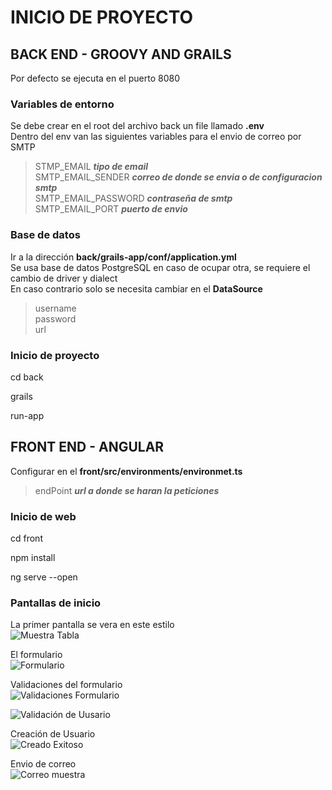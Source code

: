 # INICIO DE PROYECTO

## BACK END - GROOVY AND GRAILS
Por defecto se ejecuta en el puerto 8080

### Variables de entorno
Se debe crear en el root del archivo back un file llamado **.env**<br>
Dentro del env van las siguientes variables para el envio de correo por SMTP
> STMP_EMAIL ***tipo de email*** <br>
> SMTP_EMAIL_SENDER ***correo de donde se envia o de configuracion smtp*** <br>
> SMTP_EMAIL_PASSWORD ***contraseña de smtp*** <br>
> SMTP_EMAIL_PORT ***puerto de envio*** <br>

### Base de datos
Ir a la dirección **back/grails-app/conf/application.yml**<br>
Se usa base de datos PostgreSQL en caso de ocupar otra, se requiere el cambio de driver y dialect<br>
En caso contrario solo se necesita cambiar en el **DataSource**
> username <br>
> password <br>
> url <br>

### Inicio de proyecto

cd back

grails

run-app

## FRONT END - ANGULAR
Configurar en el **front/src/environments/environmet.ts** <br>
> endPoint ***url a donde se haran la peticiones***

### Inicio de web

cd front

npm install

ng serve --open

### Pantallas de inicio

La primer pantalla se vera en este estilo<br>
![Muestra Tabla](https://github.com/octaviocel/formularioAlumno/assets/61020722/179fdf84-fabf-447e-8cf5-1629597649e8) <br>

El formulario<br>
![Formulario](https://github.com/octaviocel/formularioAlumno/assets/61020722/8612d16f-55c6-4b56-a6cb-7dda3b2a7f92) <br>

Validaciones del formulario<br>
![Validaciones Formulario](https://github.com/octaviocel/formularioAlumno/assets/61020722/81ee7d48-b153-4e2e-af9d-f10d495a6879) <br>

![Validación de Uusario](https://github.com/octaviocel/formularioAlumno/assets/61020722/c68650f5-21b0-4d5d-9b39-b0d8e0e59430) <br>

Creación de Usuario<br>
![Creado Exitoso](https://github.com/octaviocel/formularioAlumno/assets/61020722/86eefe38-81d5-424a-8538-87bc60d1d5a8)<br>

Envio de correo<br>
![Correo muestra](https://github.com/octaviocel/formularioAlumno/assets/61020722/8e94cd31-58c7-4baf-9d02-03d05a08c2db)<br>






